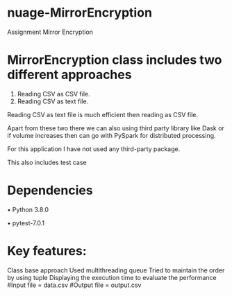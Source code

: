 # nuage-MirrorEncryption
Assignment Mirror Encryption
# 
# MirrorEncryption class includes two different approaches

1.	Reading CSV as CSV file. 	
2.	Reading CSV as text file.

Reading CSV as text file is much efficient then reading as CSV file.

Apart from these two there we can also using third party library like Dask or if volume increases then can go with PySpark for distributed processing.

For this application I have not used any third-party package.

This also includes test case 

# Dependencies

•	Python 3.8.0

•	pytest-7.0.1

# 
# Key features:
Class base approach
Used multithreading queue
Tried to maintain the order by using tuple
Displaying the execution time to evaluate the performance
#Input file = data.csv
#Output file  = output.csv


